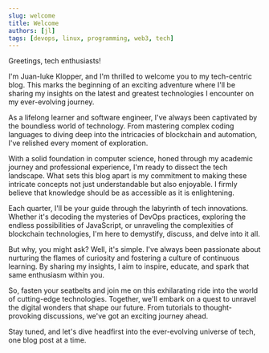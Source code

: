 ```yaml
---
slug: welcome
title: Welcome
authors: [jl]
tags: [devops, linux, programming, web3, tech]
---
```


Greetings, tech enthusiasts! 

I'm Juan-luke Klopper, and I'm thrilled to welcome you to my tech-centric blog. This marks the beginning of an exciting adventure where I'll be sharing my insights on the latest and greatest technologies I encounter on my ever-evolving journey.

As a lifelong learner and software engineer, I've always been captivated by the boundless world of technology. From mastering complex coding languages to diving deep into the intricacies of blockchain and automation, I've relished every moment of exploration.

With a solid foundation in computer science, honed through my academic journey and professional experience, I'm ready to dissect the tech landscape. What sets this blog apart is my commitment to making these intricate concepts not just understandable but also enjoyable. I firmly believe that knowledge should be as accessible as it is enlightening.

Each quarter, I'll be your guide through the labyrinth of tech innovations. Whether it's decoding the mysteries of DevOps practices, exploring the endless possibilities of JavaScript, or unraveling the complexities of blockchain technologies, I'm here to demystify, discuss, and delve into it all.

But why, you might ask? Well, it's simple. I've always been passionate about nurturing the flames of curiosity and fostering a culture of continuous learning. By sharing my insights, I aim to inspire, educate, and spark that same enthusiasm within you.

So, fasten your seatbelts and join me on this exhilarating ride into the world of cutting-edge technologies. Together, we'll embark on a quest to unravel the digital wonders that shape our future. From tutorials to thought-provoking discussions, we've got an exciting journey ahead.

Stay tuned, and let's dive headfirst into the ever-evolving universe of tech, one blog post at a time.
